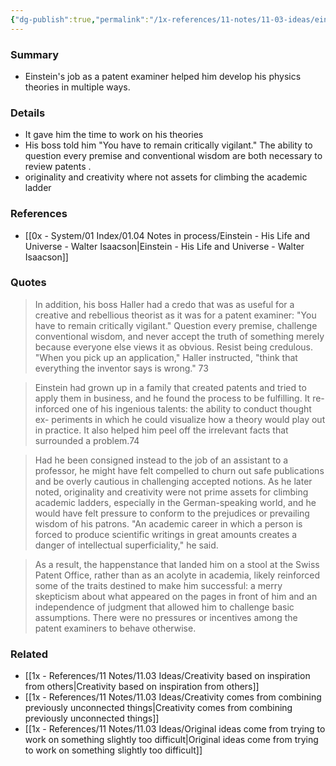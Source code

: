 ```yaml
---
{"dg-publish":true,"permalink":"/1x-references/11-notes/11-03-ideas/einsteins-job-as-a-patent-examiner-helped-him-develop-his-physics/","title":"Einsteins job as a patent examiner helped him develop his physics","created":"2025-02-15T19:51:57.783+03:00","updated":"2025-02-15T22:38:11.616+03:00"}
---
```



### Summary
- Einstein's job as a patent examiner helped him develop his physics theories in multiple ways.

### Details
- It gave him the time to work on his theories
- His boss told him "You have to remain critically vigilant." The ability to question every premise and conventional wisdom are both necessary to review patents .
- originality and creativity where not assets for climbing the academic ladder

### References
- [[0x - System/01 Index/01.04 Notes in process/Einstein - His Life and Universe - Walter Isaacson\|Einstein - His Life and Universe - Walter Isaacson]]

### Quotes
> In addition, his boss Haller had a credo that was as useful for a creative and rebellious theorist as it was for a patent examiner: "You have to remain critically vigilant." Question every premise, challenge conventional wisdom, and never accept the truth of something merely because everyone else views it as obvious. Resist being credulous. "When you pick up an application," Haller instructed, "think that everything the inventor says is wrong." 73

> Einstein had grown up in a family that created patents and tried to apply them in business, and he found the process to be fulfilling. It re- inforced one of his ingenious talents: the ability to conduct thought ex- periments in which he could visualize how a theory would play out in practice. It also helped him peel off the irrelevant facts that surrounded a problem.74

> Had he been consigned instead to the job of an assistant to a professor, he might have felt compelled to churn out safe publications and be overly cautious in challenging accepted notions. As he later noted, originality and creativity were not prime assets for climbing academic ladders, especially in the German-speaking world, and he would have felt pressure to conform to the prejudices or prevailing wisdom of his patrons. "An academic career in which a person is forced to produce scientific writings in great amounts creates a danger of intellectual superficiality," he said.

> As a result, the happenstance that landed him on a stool at the Swiss Patent Office, rather than as an acolyte in academia, likely reinforced some of the traits destined to make him successful: a merry skepticism about what appeared on the pages in front of him and an independence of judgment that allowed him to challenge basic assumptions. There were no pressures or incentives among the patent examiners to behave otherwise.



### Related
- [[1x - References/11 Notes/11.03 Ideas/Creativity based on inspiration from others\|Creativity based on inspiration from others]]
- [[1x - References/11 Notes/11.03 Ideas/Creativity comes from combining previously unconnected things\|Creativity comes from combining previously unconnected things]]
- [[1x - References/11 Notes/11.03 Ideas/Original ideas come from trying to work on something slightly too difficult\|Original ideas come from trying to work on something slightly too difficult]]
